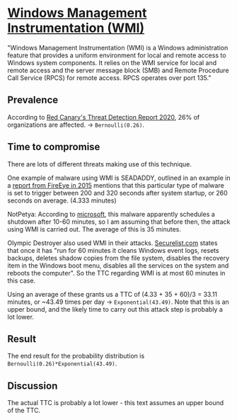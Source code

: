 # [Windows Management Instrumentation (WMI)](https://attack.mitre.org/techniques/T1047/)
"Windows Management Instrumentation (WMI) is a Windows administration feature that provides a uniform environment for local and remote access to Windows system components. It relies on the WMI service for local and remote access and the server message block (SMB) and Remote Procedure Call Service (RPCS) for remote access. RPCS operates over port 135."

## Prevalence
According to [Red Canary's Threat Detection Report 2020](https://redcanary.com/threat-detection-report/techniques/windows-management-instrumentation/), 26% of organizations are affected. -> ```Bernoulli(0.26)```.

## Time to compromise
There are lots of different threats making use of this technique. 

One example of malware using WMI is SEADADDY, outlined in an example in a [report from FireEye in 2015](https://www.fireeye.com/content/dam/fireeye-www/global/en/current-threats/pdfs/wp-windows-management-instrumentation.pdf) mentions that this particular type of malware is set to trigger between 200 and 320 seconds after system startup, or 260 seconds on average. (4.333 minutes)

NotPetya: According to [microsoft](https://www.microsoft.com/security/blog/2017/06/27/new-ransomware-old-techniques-petya-adds-worm-capabilities/), this malware apparently schedules a shutdown after 10-60 minutes, so I am assuming that before then, the attack using WMI is carried out. The average of this is 35 minutes. 

Olympic Destroyer also used WMI in their attacks. [Securelist.com](https://securelist.com/olympicdestroyer-is-here-to-trick-the-industry/84295/) states that once it has "run for 60 minutes it cleans Windows event logs, resets backups, deletes shadow copies from the file system, disables the recovery item in the Windows boot menu, disables all the services on the system and reboots the computer". So the TTC regarding WMI is at most 60 minutes in this case. 

Using an average of these grants us a TTC of (4.33 + 35 + 60)/3 = 33.11 minutes, or ~43.49 times per day -> ```Exponential(43.49)```. Note that this is an upper bound, and the likely time to carry out this attack step is probably a lot lower. 

## Result
The end result for the probability distribution is ```Bernoulli(0.26)*Exponential(43.49)```.

## Discussion
The actual TTC is probably a lot lower - this text assumes an upper bound of the TTC. 